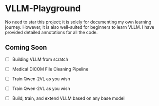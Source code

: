 # VLLM-Playground

No need to star this project; it is solely for documenting my own learning journey. However, it is also well-suited for beginners to learn VLLM. I have provided detailed annotations for all the code.



##  Coming Soon

- [ ] Building VLLM from scratch
- [ ] Medical DICOM File Cleaning Pipeline
- [ ] Train Qwen-2VL as you wish
- [ ] Train Qwen-2VL as you wish
- [ ] Build, train, and extend VLLM based on any base model

